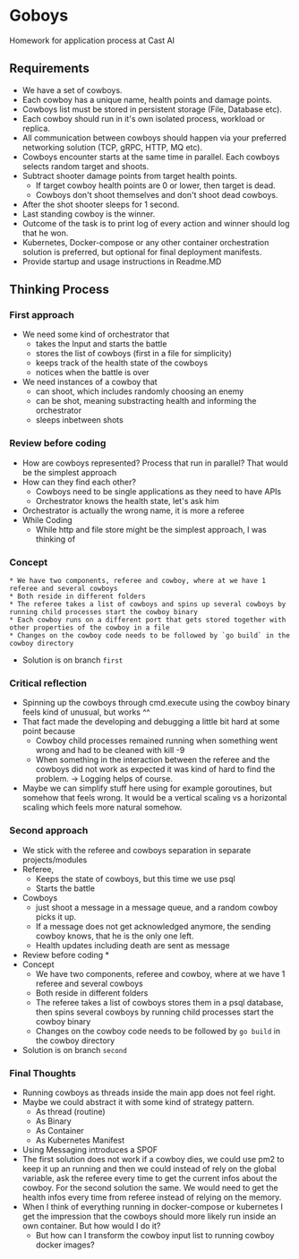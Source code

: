# Goboys 

Homework for application process at Cast AI

## Requirements

* We have a set of cowboys.
* Each cowboy has a unique name, health points and damage points.
* Cowboys list must be stored in persistent storage (File, Database etc).
* Each cowboy should run in it's own isolated process, workload or replica.
* All communication between cowboys should happen via your preferred networking solution (TCP, gRPC, HTTP, MQ etc). 
* Cowboys encounter starts at the same time in parallel. Each cowboys selects random target and shoots.
* Subtract shooter damage points from target health points.
  * If target cowboy health points are 0 or lower, then target is dead.
  * Cowboys don't shoot themselves and don't shoot dead cowboys.
* After the shot shooter sleeps for 1 second.
* Last standing cowboy is the winner.
* Outcome of the task is to print log of every action and winner should log that he won.
* Kubernetes, Docker-compose or any other container orchestration solution is preferred, but optional for final deployment manifests. 
* Provide startup and usage instructions in Readme.MD

## Thinking Process

### First approach
* We need some kind of orchestrator that
    * takes the Input and starts the battle
    * stores the list of cowboys (first in a file for simplicity)
    * keeps track of the health state of the cowboys
    * notices when the battle is over
* We need instances of a cowboy that 
    * can shoot, which includes randomly choosing an enemy
    * can be shot, meaning substracting health and informing the orchestrator
    * sleeps inbetween shots

### Review before coding
* How are cowboys represented? Process that run in parallel? That would be the simplest approach
* How can they find each other?
    * Cowboys need to be single applications as they need to have APIs 
    * Orchestrator knows the health state, let's ask him
* Orchestrator is actually the wrong name, it is more a referee
* While Coding 
    * While http and file store might be the simplest approach, I was thinking of 

### Concept
    * We have two components, referee and cowboy, where at we have 1 referee and several cowboys
    * Both reside in different folders 
    * The referee takes a list of cowboys and spins up several cowboys by running child processes start the cowboy binary
    * Each cowboy runs on a different port that gets stored together with other properties of the cowboy in a file
    * Changes on the cowboy code needs to be followed by `go build` in the cowboy directory
* Solution is on branch `first`

###  Critical reflection
* Spinning up the cowboys through cmd.execute using the cowboy binary feels kind of unusual, but works ^^
* That fact made the developing and debugging a little bit hard at some point because
    * Cowboy child processes remained running when something went wrong and had to be cleaned with kill -9
    * When something in the interaction between the referee and the cowboys did not work as expected it was kind of hard to find the problem. -> Logging helps of course. 
* Maybe we can simplify stuff here using for example goroutines, but somehow that feels wrong. It would be a vertical scaling vs a horizontal scaling which feels more natural somehow. 


### Second approach
* We stick with the referee and cowboys separation in separate projects/modules
* Referee, 
    * Keeps the state of cowboys, but this time we use psql
    * Starts the battle 
* Cowboys 
    * just shoot a message in a message queue, and a random cowboy picks it up. 
    * If a message does not get acknowledged anymore, the sending cowboy knows, that he is the only one left.
    * Health updates including death are sent as message 
* Review before coding
    *  
* Concept
    * We have two components, referee and cowboy, where at we have 1 referee and several cowboys
    * Both reside in different folders 
    * The referee takes a list of cowboys stores them in a psql database, then spins several cowboys by running child processes start the cowboy binary
    * Changes on the cowboy code needs to be followed by `go build` in the cowboy directory
* Solution is on branch `second`

### Final Thoughts
* Running cowboys as threads inside the main app does not feel right. 
* Maybe we could abstract it with some kind of strategy pattern. 
    * As thread (routine) 
    * As Binary 
    * As Container
    * As Kubernetes Manifest
* Using Messaging introduces a SPOF
* The first solution does not work if a cowboy dies, we could use pm2 to keep it up an running and then we could instead of rely on the global variable, ask the referee every time to get the current infos about the cowboy. For the second solution the same. We would need to get the health infos every time from referee instead of relying on the memory. 
* When I think of everything running in docker-compose or kubernetes I get the impression that the cowboys should more likely run inside an own container. But how would I do it?  
    * But how can I transform the cowboy input list to running cowboy docker images? 